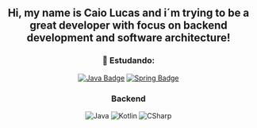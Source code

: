 <div align="center">
  <h2>Hi, my name is Caio Lucas and i´m trying to be a great developer with focus on backend development and software architecture!</h2>
</div>

<div align="center">

### 🚀 Estudando:
<a href="https://www.w3schools.com/java/" target="_blank"> ![Java Badge](https://img.shields.io/badge/-Java-red?style=flat&logo=java&logoColor=white)</a>
<a href="https://www.w3schools.com/spring/" target="_blank"> ![Spring Badge](https://img.shields.io/badge/-Spring-339933?style=flat&logo=spring&logoColor=white)</a>

### Backend 
<img
  src="https://img.shields.io/badge/.Java-5C2D91?style=for-the-badge&logo=.net&logoColor=white"
  alt="Java"
/>
<img
  src="https://img.shields.io/badge/Kotlin.js-6DA55F?style=for-the-badge&amp;logo=node.js&amp;logoColor=white"
  alt="Kotlin"
/>
<img
  src="https://img.shields.io/badge/C#-14354C?style=for-the-badge&logo=c&logoColor=white"
  alt="CSharp"
/>
